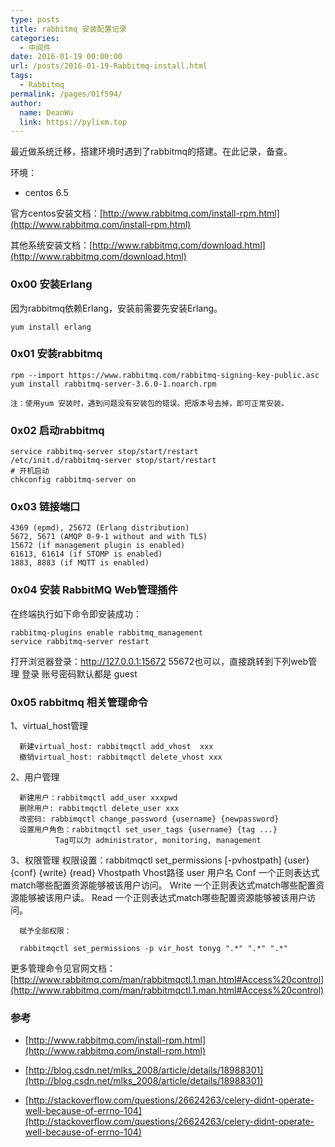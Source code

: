 ```yaml
---
type: posts
title: rabbitmq 安装配置记录
categories: 
  - 中间件
date: 2016-01-19 00:00:00
url: /posts/2016-01-19-Rabbitmq-install.html
tags: 
  - Rabbitmq
permalink: /pages/01f594/
author: 
  name: DeanWu
  link: https://pylixm.top
---
```



最近做系统迁移，搭建环境时遇到了rabbitmq的搭建。在此记录，备查。

环境：

- centos 6.5 

官方centos安装文档：[http://www.rabbitmq.com/install-rpm.html](http://www.rabbitmq.com/install-rpm.html)

其他系统安装文档：[http://www.rabbitmq.com/download.html](http://www.rabbitmq.com/download.html)
<!-- more -->
### 0x00 安装Erlang

因为rabbitmq依赖Erlang，安装前需要先安装Erlang。

    yum install erlang
    
### 0x01 安装rabbitmq

    rpm --import https://www.rabbitmq.com/rabbitmq-signing-key-public.asc
    yum install rabbitmq-server-3.6.0-1.noarch.rpm
    
    注：使用yum 安装时，遇到问题没有安装包的错误。把版本号去掉，即可正常安装。
    
### 0x02 启动rabbitmq

    service rabbitmq-server stop/start/restart
    /etc/init.d/rabbitmq-server stop/start/restart
    # 开机启动
    chkconfig rabbitmq-server on
    
### 0x03 链接端口

    4369 (epmd), 25672 (Erlang distribution)
    5672, 5671 (AMQP 0-9-1 without and with TLS)
    15672 (if management plugin is enabled)
    61613, 61614 (if STOMP is enabled)
    1883, 8883 (if MQTT is enabled)
    
### 0x04 安装 RabbitMQ Web管理插件

在终端执行如下命令即安装成功：

    rabbitmq-plugins enable rabbitmq_management  
    service rabbitmq-server restart  
 
打开浏览器登录：http://127.0.0.1:15672  55672也可以，直接跳转到下列web管理
登录 账号密码默认都是 guest

### 0x05 rabbitmq 相关管理命令

1、virtual_host管理

      新建virtual_host: rabbitmqctl add_vhost  xxx
      撤销virtual_host: rabbitmqctl delete_vhost xxx
      
2、用户管理

      新建用户：rabbitmqctl add_user xxxpwd
      删除用户: rabbitmqctl delete_user xxx
      改密码: rabbimqctl change_password {username} {newpassword}
      设置用户角色：rabbitmqctl set_user_tags {username} {tag ...}
              Tag可以为 administrator, monitoring, management
3、权限管理
      权限设置：rabbitmqctl set_permissions [-pvhostpath] {user} {conf} {write} {read}
               Vhostpath
               Vhost路径
               user
      用户名
              Conf
      一个正则表达式match哪些配置资源能够被该用户访问。
              Write
      一个正则表达式match哪些配置资源能够被该用户读。
               Read
      一个正则表达式match哪些配置资源能够被该用户访问。
      
      赋予全部权限：
      
      rabbitmqctl set_permissions -p vir_host tonyg ".*" ".*" ".*"


更多管理命令见官网文档：[http://www.rabbitmq.com/man/rabbitmqctl.1.man.html#Access%20control](http://www.rabbitmq.com/man/rabbitmqctl.1.man.html#Access%20control)





### 参考

- [http://www.rabbitmq.com/install-rpm.html](http://www.rabbitmq.com/install-rpm.html)

- [http://blog.csdn.net/mlks_2008/article/details/18988301](http://blog.csdn.net/mlks_2008/article/details/18988301)

- [http://stackoverflow.com/questions/26624263/celery-didnt-operate-well-because-of-errno-104](http://stackoverflow.com/questions/26624263/celery-didnt-operate-well-because-of-errno-104)